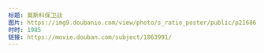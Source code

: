 ```yaml
---
标题: 莫斯科保卫战
图片: https://img9.doubanio.com/view/photo/s_ratio_poster/public/p2168654446.jpg
时时: 1985
链接: https://movie.douban.com/subject/1863991/
---
```

